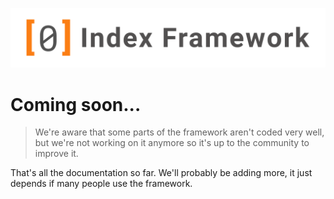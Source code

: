 ![Index Framework Banner](../images/ifw/banner.png)
# Coming soon...

> We're aware that some parts of the framework aren't coded very well, but we're not working on it anymore so it's up to the community to improve it.

That's all the documentation so far. We'll probably be adding more, it just depends if many people use the framework.